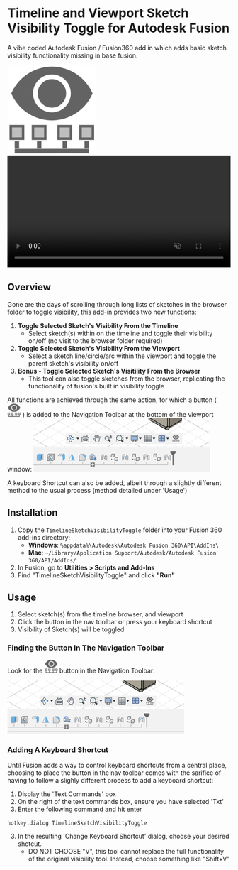 # Timeline and Viewport Sketch Visibility Toggle for Autodesk Fusion
A vibe coded Autodesk Fusion / Fusion360 add in which adds basic sketch visibility functionality missing in base fusion. 

<img src="./Screenshots/TimelineVisibility128.svg" alt="Icon" height="200">

<video width="100%" controls autoplay loop muted>
    <source src="./Screenshots/DemoVideo.webm" type="video/webm">
    Video Support Failed.
</video>

## Overview
Gone are the days of scrolling through long lists of sketches in the browser folder to toggle visibility, this add-in provides two new functions:
1. **Toggle Selected Sketch's Visibility From the Timeline**
    - Select sketch(s) within on the timeline and toggle their visibility on/off (no visit to the browser folder required) 
2. **Toggle Selected Sketch's Visibility From the Viewport**
    - Select a sketch line/circle/arc within the viewport and toggle the parent sketch's visibility on/off
3. **Bonus - Toggle Selected Sketch's Visitility From the Browser**
    - This tool can also toggle sketches from the browser, replicating the functionality of fusion's built in visibility toggle

All functions are achieved through the same action, for which a button ( <img src="./Screenshots/TimelineVisibility128.svg" alt="button" width="30"> ) is added to the Navigation Toolbar at the bottom of the viewport window:
![Navigation Bar Button](./Screenshots/NavbarButton.png) 

A keyboard Shortcut can also be added, albeit through a slightly different method to the usual process (method detailed under 'Usage') 


## Installation

1. Copy the `TimelineSketchVisibilityToggle` folder into your Fusion 360 add-ins directory:
   - **Windows**: `%appdata%\Autodesk\Autodesk Fusion 360\API\AddIns\`
   - **Mac**: `~/Library/Application Support/Autodesk/Autodesk Fusion 360/API/AddIns/`
2. In Fusion, go to **Utilities > Scripts and Add-Ins**
3. Find "TimelineSketchVisibilityToggle" and click **"Run"**


## Usage
1. Select sketch(s) from the timeline browser, and viewport 
2. Click the button in the nav toolbar or press your keyboard shortcut
3. Visibility of Sketch(s) will be toggled

### Finding the Button In The Navigation Toolbar
Look for the <img src="./Screenshots/TimelineVisibility128.svg" alt="button" width="30"> button in the Navigation Toolbar:

![Navigation Bar Button](./Screenshots/NavbarButton.png)

### Adding A Keyboard Shortcut
Until Fusion adds a way to control keyboard shortcuts from a central place, choosing to place the button in the nav toolbar comes with the sarifice of having to follow a slighly different process to add a keyboard shortcut:
1. Display the 'Text Commands' box
2. On the right of the text commands box, ensure you have selected 'Txt'
2. Enter the following command and hit enter
```
hotkey.dialog TimelineSketchVisibilityToggle
```
3. In the resulting 'Change Keyboard Shortcut' dialog, choose your desired shotcut. 
    - DO NOT CHOOSE "V", this tool cannot replace the full functionality of the original visibility tool. Instead, choose something like "Shift+V"